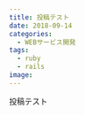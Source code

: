 ```yaml
---
title: 投稿テスト
date: 2018-09-14
categories:
  - WEBサービス開発
tags:
  - ruby
  - rails
image: 
---
```

投稿テスト